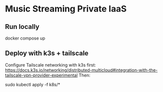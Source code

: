 # Music Streaming Private IaaS

## Run locally

docker compose up

## Deploy with k3s + tailscale

Configure Tailscale networking with k3s first: https://docs.k3s.io/networking/distributed-multicloud#integration-with-the-tailscale-vpn-provider-experimental
Then:

sudo kubectl apply -f k8s/*

